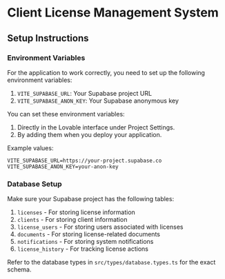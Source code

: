 
# Client License Management System

## Setup Instructions

### Environment Variables

For the application to work correctly, you need to set up the following environment variables:

1. `VITE_SUPABASE_URL`: Your Supabase project URL
2. `VITE_SUPABASE_ANON_KEY`: Your Supabase anonymous key

You can set these environment variables:

1. Directly in the Lovable interface under Project Settings.
2. By adding them when you deploy your application.

Example values:
```
VITE_SUPABASE_URL=https://your-project.supabase.co
VITE_SUPABASE_ANON_KEY=your-anon-key
```

### Database Setup

Make sure your Supabase project has the following tables:

1. `licenses` - For storing license information
2. `clients` - For storing client information
3. `license_users` - For storing users associated with licenses
4. `documents` - For storing license-related documents
5. `notifications` - For storing system notifications
6. `license_history` - For tracking license actions

Refer to the database types in `src/types/database.types.ts` for the exact schema.
